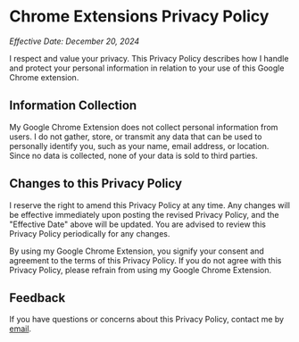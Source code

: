 # Chrome Extensions Privacy Policy

_Effective Date: December 20, 2024_

I respect and value your privacy. This Privacy Policy describes how I handle and protect your personal information in relation to your use of this Google Chrome extension.

## Information Collection

My Google Chrome Extension does not collect personal information from users. I do not gather, store, or transmit any data that can be used to personally identify you, such as your name, email address, or location. Since no data is collected, none of your data is sold to third parties.

## Changes to this Privacy Policy

I reserve the right to amend this Privacy Policy at any time. Any changes will be effective immediately upon posting the revised Privacy Policy, and the "Effective Date" above will be updated. You are advised to review this Privacy Policy periodically for any changes.

By using my Google Chrome Extension, you signify your consent and agreement to the terms of this Privacy Policy. If you do not agree with this Privacy Policy, please refrain from using my Google Chrome Extension.

## Feedback

If you have questions or concerns about this Privacy Policy, contact me by [email](mailto:whileseated@gmail.com).